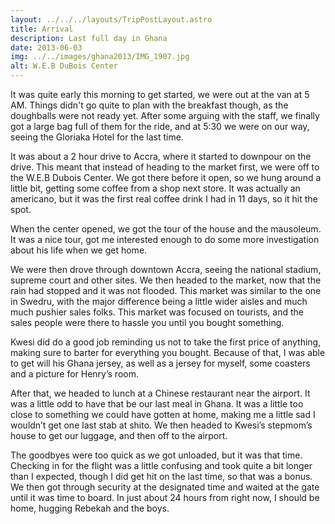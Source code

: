 ```yaml
---
layout: ../../../layouts/TripPostLayout.astro
title: Arrival
description: Last full day in Ghana
date: 2013-06-03
img: ../../images/ghana2013/IMG_1907.jpg
alt: W.E.B DuBois Center
---
```


It was quite early this morning to get started, we were out at the van at 5 AM. Things didn't go quite to plan with the breakfast though, as the doughballs were not ready yet. After some arguing with the staff, we finally got a large bag full of them for the ride, and at 5:30 we were on our way, seeing the Gloriaka Hotel for the last time.

It was about a 2 hour drive to Accra, where it started to downpour on the drive. This meant that instead of heading to the market first, we were off to the W.E.B Dubois Center. We got there before it open, so we hung around a little bit, getting some coffee from a shop next store. It was actually an americano, but it was the first real coffee drink I had in 11 days, so it hit the spot.

When the center opened, we got the tour of the house and the mausoleum. It was a nice tour, got me interested enough to do some more investigation about his life when we get home.

We were then drove through downtown Accra, seeing the national stadium, supreme court and other sites. We then headed to the market, now that the rain had stopped and it was not flooded. This market was similar to the one in Swedru, with the major difference being a little wider aisles and much much pushier sales folks. This market was focused on tourists, and the sales people were there to hassle you until you bought something.

Kwesi did do a good job reminding us not to take the first price of anything, making sure to barter for everything you bought. Because of that, I was able to get will his Ghana jersey, as well as a jersey for myself, some coasters and a picture for Henry’s room.

After that, we headed to lunch at a Chinese restaurant near the airport. It was a little odd to have that be our last meal in Ghana. It was a little too close to something we could have gotten at home, making me a little sad I wouldn’t get one last stab at shito. We then headed to Kwesi’s stepmom’s house to get our luggage, and then off to the airport.

The goodbyes were too quick as we got unloaded, but it was that time. Checking in for the flight was a little confusing and took quite a bit longer than I expected, though I did get hit on the last time, so that was a bonus. We then got through security at the designated time and waited at the gate until it was time to board. In just about 24 hours from right now, I should be home, hugging Rebekah and the boys.